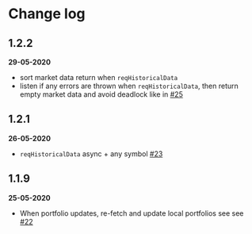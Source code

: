 # Change log

## 1.2.2
**29-05-2020**
 - sort market data return when `reqHistoricalData`
 - listen if any errors are thrown when `reqHistoricalData`, then return empty market data and avoid deadlock like in [#25](https://github.com/stoqey/ibkr/issues/25)

## 1.2.1 
**26-05-2020**
  - `reqHistoricalData` async + any symbol [#23](https://github.com/stoqey/ibkr/issues/23)

## 1.1.9 
**25-05-2020**
  - When portfolio updates, re-fetch and update local portfolios see see [#22](https://github.com/stoqey/ibkr/issues/22)